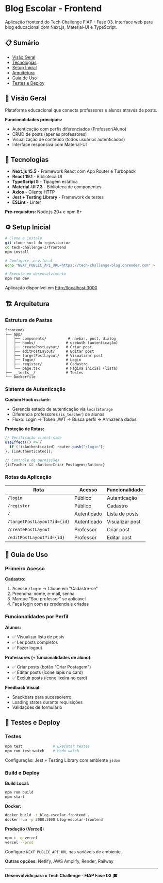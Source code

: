 # Blog Escolar - Frontend

Aplicação frontend do Tech Challenge FIAP - Fase 03. Interface web para blog educacional com Next.js, Material-UI e TypeScript.

## 📋 Sumário

- [Visão Geral](#-visão-geral)
- [Tecnologias](#-tecnologias)
- [Setup Inicial](#-setup-inicial)
- [Arquitetura](#-arquitetura)
- [Guia de Uso](#-guia-de-uso)
- [Testes e Deploy](#-testes-e-deploy)

## 🎯 Visão Geral

Plataforma educacional que conecta professores e alunos através de posts.

**Funcionalidades principais:**
- Autenticação com perfis diferenciados (Professor/Aluno)
- CRUD de posts (apenas professores)
- Visualização de conteúdo (todos usuários autenticados)
- Interface responsiva com Material-UI

## 🚀 Tecnologias

- **Next.js 15.5** - Framework React com App Router e Turbopack
- **React 19.1** - Biblioteca UI
- **TypeScript 5** - Tipagem estática
- **Material-UI 7.3** - Biblioteca de componentes
- **Axios** - Cliente HTTP
- **Jest + Testing Library** - Framework de testes
- **ESLint** - Linter

**Pré-requisitos:** Node.js 20+ e npm 8+

## ⚙️ Setup Inicial

```bash
# Clone e instale
git clone <url-do-repositorio>
cd tech-challenge-3/frontend
npm install

# Configure .env.local
echo "NEXT_PUBLIC_API_URL=https://tech-challenge-blog.onrender.com" > .env.local

# Execute em desenvolvimento
npm run dev
```

Aplicação disponível em [http://localhost:3000](http://localhost:3000)

## 🏗️ Arquitetura

### Estrutura de Pastas

```
frontend/
├── app/
│   ├── components/          # navbar, post, dialog
│   ├── hooks/              # useAuth (autenticação)
│   ├── createPostLayout/   # Criar post
│   ├── editPostLayout/     # Editar post
│   ├── targetPostLayout/   # Visualizar post
│   ├── login/              # Login
│   ├── register/           # Cadastro
│   └── page.tsx            # Página inicial (lista)
├── __tests__/              # Testes
└── Dockerfile
```

### Sistema de Autenticação

**Custom Hook `useAuth`:**
- Gerencia estado de autenticação via `localStorage`
- Diferencia professores (`is_teacher`) de alunos
- Fluxo: Login → Token JWT → Busca perfil → Armazena dados

**Proteção de Rotas:**
```typescript
// Verificação client-side
useEffect(() => {
  if (!isAuthenticated) router.push("/login");
}, [isAuthenticated]);

// Controle de permissões
{isTeacher && <Button>Criar Postagem</Button>}
```

### Rotas da Aplicação

| Rota | Acesso | Funcionalidade |
|------|--------|----------------|
| `/login` | Público | Autenticação |
| `/register` | Público | Cadastro |
| `/` | Autenticado | Lista de posts |
| `/targetPostLayout?id={id}` | Autenticado | Visualizar post |
| `/createPostLayout` | Professor | Criar post |
| `/editPostLayout?id={id}` | Professor | Editar post |

## 📖 Guia de Uso

### Primeiro Acesso

**Cadastro:**
1. Acesse `/login` → Clique em "Cadastre-se"
2. Preencha: nome, e-mail, senha
3. Marque "Sou professor" se aplicável
4. Faça login com as credenciais criadas

### Funcionalidades por Perfil

**Alunos:**
- ✅ Visualizar lista de posts
- ✅ Ler posts completos
- ✅ Fazer logout

**Professores (+ funcionalidades de aluno):**
- ✅ Criar posts (botão "Criar Postagem")
- ✅ Editar posts (ícone lápis no card)
- ✅ Excluir posts (ícone lixeira no card)

**Feedback Visual:**
- Snackbars para sucesso/erro
- Loading states durante requisições
- Validações de formulário

## 🧪 Testes e Deploy

### Testes

```bash
npm test              # Executar testes
npm run test:watch    # Modo watch
```

Configuração: Jest + Testing Library com ambiente `jsdom`

### Build e Deploy

**Build Local:**
```bash
npm run build
npm start
```

**Docker:**
```bash
docker build -t blog-escolar-frontend .
docker run -p 3000:3000 blog-escolar-frontend
```

**Produção (Vercel):**
```bash
npm i -g vercel
vercel --prod
```

Configure `NEXT_PUBLIC_API_URL` nas variáveis de ambiente.

**Outras opções:** Netlify, AWS Amplify, Render, Railway

---

**Desenvolvido para o Tech Challenge - FIAP Fase 03** 🎓
